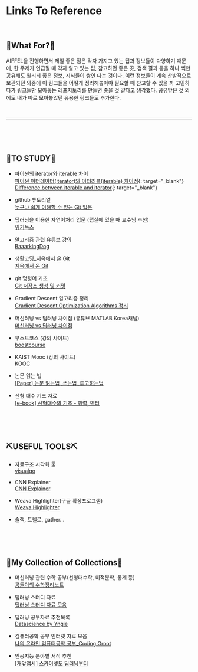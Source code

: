 # Links To Reference

<br>

## 📌What For?📌
AIFFEL을 진행하면서 제일 좋은 점은 각자 가지고 있는 팁과 정보들이 다양하기 때문에, 한 주제가 언급될 때 각자 알고 있는 팁, 참고하면 좋은 곳, 검색 결과 등을 하나 씩만 공유해도 퀄리티 좋은 정보, 지식들이 쌓인 다는 것이다.
이런 정보들이 계속 산발적으로 보관되던 와중에 이 링크들을 어떻게 정리해놓아야 필요할 때 참고할 수 있을 까 고민하다가 링크들만 모아놓는 레포지토리를 만들면 좋을 것 같다고 생각했다. 공유받은 것 외에도 내가 따로 모아놓았던 유용한 링크들도 추가한다.
<br><br><br>

---

<br><br><br>

## 📖TO STUDY📖

- 파이썬의 iterator와 iterable 차이<br>
[파이썬 이터레이터(iterator)와 이터러블(iterable) 차이점](https://sikaleo.tistory.com/61){: target="_blank"} <br>
[Difference between iterable and iterator](https://www.geeksforgeeks.org/python-difference-iterable-iterator/){: target="_blank"}

- github 튜토리얼<br>
[누구나 쉽게 이해할 수 있는 Git 입문](https://backlog.com/git-tutorial/kr/stepup/stepup1_1.html)

- 딥러닝을 이용한 자연어처리 입문 (랩실에 있을 때 교수님 추천)<br>
[위키독스](https://wikidocs.net/book/2155)

- 알고리즘 관련 유튜브 강의<br>
[BaaarkingDog](https://www.youtube.com/c/BaaarkingDog/videos)

- 생활코딩_지옥에서 온 Git<br>
[지옥에서 온 Git](https://opentutorials.org/module/2676)

- git 명령어 기초<br>
[Git 저장소 생성 및 커밋](https://ifuwanna.tistory.com/193)

- Gradient Descent 알고리즘 정리<br>
[Gradient Descent Optimization Algorithms 정리](http://shuuki4.github.io/deep%20learning/2016/05/20/Gradient-Descent-Algorithm-Overview.html)

- 머신러닝 vs 딥러닝 차이점 (유튜브 MATLAB Korea채널)<br>
[머신러닝 vs 딥러닝 차이점](https://www.youtube.com/watch?v=8A5zGR66pWw&ab_channel=MATLABKorea)

- 부스트코스 (강의 사이트)<br>
[boostcourse](https://www.boostcourse.org/)

- KAIST Mooc (강의 사이트)<br>
[KOOC](https://kaist.edwith.org/)

- 논문 읽는 법<br>
[[Paper] 논문 읽는법, 쓰는법, 투고하는법](https://theorydb.github.io/dev/2019/08/27/dev-papertomath-paper-io/)

- 선형 대수 기초 자료<br>
[[e-book] 선형대수의 기초 - 행렬, 벡터 ](https://blog.daum.net/eigenvalue/10856412)

<br><br><br>

## ⛏USEFUL TOOLS⛏

- 자료구조 시각화 툴<br>
[visualgo](https://visualgo.net/en/heap?slide=1)

- CNN Explainer<br>
[CNN Explainer](https://poloclub.github.io/cnn-explainer/)

- Weava Highlighter(구글 확장프로그램)<br>
[Weava Highlighter](https://chrome.google.com/webstore/detail/weava-highlighter-pdf-web/cbnaodkpfinfiipjblikofhlhlcickei)

- 슬랙, 트렐로, gather...


<br><br><br>

## 📂My Collection of Collections📂

- 머신러닝 관련 수학 공부(선형대수학, 미적분학, 통계 등)<br>
[공돌이의 수학정리노트](https://angeloyeo.github.io/2020/09/07/basic_vector_operation.html)

- 딥러닝 스터디 자료<br>
[딥러닝 스터디 자료 모음](https://bbongcol.github.io/deep-learning-bookmarks/)

- 딥러닝 공부자료 추천목록<br>
[Datascience by Yngie](https://yngie-c.github.io/daily/2020/11/15/have_studied/)

- 컴퓨터공학 공부 인터넷 자료 모음<br>
[나의 온라인 컴퓨터공학 공부_Coding Groot](https://coding-groot.tistory.com/93)

- 인공지능 분야별 서적 추천<br>
[[개앞맵시] 스카이넷도 딥러닝부터](https://www.mindmeister.com/ko/812276967/_?fullscreen=1#)



